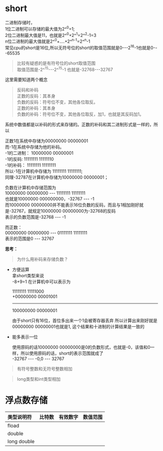 # short

二进制存储时，  
1位二进制可以存储的最大值为2^<sup>0</sup>=1;    
2位二进制最大值是11，也就是2^<sup>0</sup>+2^<sup>1</sup>=2^<sup>2</sup>-1=3     
n位二进制的最大值就是2^<sup>0</sup>+....+2^<sup>n-1</sup>=2^<sup>n</sup>-1  
常见cpu的short是16位,所以无符号位的short的取值范围就是0---2<sup>16</sup>-1也就是0---65535

>比较有疑惑的是有符号位的short取值范围  
>取值范围是-2^<sup>15</sup>---2^<sup>15</sup>-1 也就是-32768---32767  

这里需要知道两个概念    
>反码和补码     
>正数的反码：其本身     
>负数的反码：符号位不变，其他各位取反。     
>正数的补码：其本身     
>负数的补码：符号位不变，其他各位取反，加1，也就是其反码加1。       

系统中数值都是以补码的形式来存储的。正数的补码和其二进制形式是一样的，所以      

正数1在系统中存储为00000000 00000001    
而-1在系统中存储为他的补码。    
-1的二进制： 10000000 00000001    
-1的反码:    11111111 11111110   
-1的补码：   11111111 11111111   
所以-1在计算机中存储为 11111111 11111111;   
同理-32787在计算机中存储为10000000 00000001；

负数在计算机中存储范围为    
10000000 00000000 --- 11111111 11111111     
也就是10000000 000000000，-32767 --- -1     
而10000000 00000000并不能表示16位负数的反码，而且与1相加刚好就是-32767，就规定10000000 00000000为-32768的反码       
表示的负数范围是-32768 --- -1

而正数：    
00000000 00000000 --- 01111111 11111111      
表示的范围是0 --- 32767

**思考：**

>为什么用补码来存储负数？

* 方便运算    
拿short类型来说     
-8+9=1 在计算机中可以表示为     

     11111111 11111000  
    +00000000 00001001
    ____________________ 
    100000000 00000001

    由于short只有16位，首位多出来一个1会被寄存器丢弃
    所以计算出来刚好就是00000000 00000001也就是1,
    这个结果和十进制的计算结果是一致的
* 能多表示一位

    使用原码的话10000000 00000000是0的负数形式，也就是-0，该值和0一样，所以使用原码的话，short的表示范围就成了      
    -32767 --- -0,0 --- 32767

>有符号整数和无符号整数相加

>long类型和int类型相加
# 浮点数存储


|类型说明符|比特数|有效数字|数值范围|
|:---|:---|:---|:---|
|fload||||
|double||||
|long double||||

